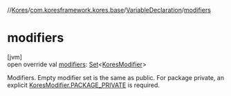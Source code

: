//[Kores](../../../index.md)/[com.koresframework.kores.base](../index.md)/[VariableDeclaration](index.md)/[modifiers](modifiers.md)

# modifiers

[jvm]\
open override val [modifiers](modifiers.md): [Set](https://kotlinlang.org/api/latest/jvm/stdlib/kotlin.collections/-set/index.html)<[KoresModifier](../-kores-modifier/index.md)>

Modifiers. Empty modifier set is the same as public. For package private, an explicit [KoresModifier.PACKAGE_PRIVATE](../-kores-modifier/-p-a-c-k-a-g-e_-p-r-i-v-a-t-e/index.md) is required.
